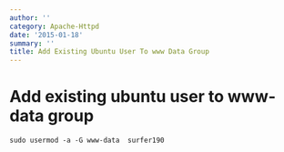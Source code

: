 ```yaml
---
author: ''
category: Apache-Httpd
date: '2015-01-18'
summary: ''
title: Add Existing Ubuntu User To www Data Group
---
```


# Add existing ubuntu user to www-data group

    sudo usermod -a -G www-data  surfer190
